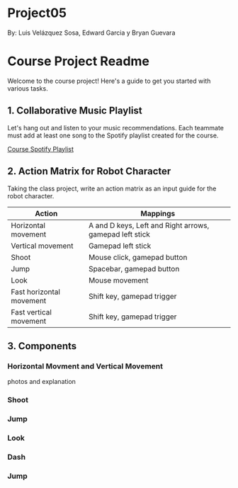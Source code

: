 # Project05

By: Luis Velázquez Sosa, Edward Garcia y Bryan Guevara

# Course Project Readme

Welcome to the course project! Here's a guide to get you started with various tasks.

## 1. Collaborative Music Playlist

Let's hang out and listen to your music recommendations. Each teammate must add at least one song to the Spotify playlist created for the course.

[Course Spotify Playlist](https://open.spotify.com/playlist/3N0sFN2cBW58FhKO69eVcv?si=d34d42dd841d41fc&pt=ddfbdaf97bed56a63544e786afe7345f)

## 2. Action Matrix for Robot Character

Taking the class project, write an action matrix as an input guide for the robot character.

| Action                | Mappings                                       |
|-----------------------|-----------------------------------------------|
| Horizontal movement   | A and D keys, Left and Right arrows, gamepad left stick |
| Vertical movement     | Gamepad left stick                            |
| Shoot                 | Mouse click, gamepad button                   |
| Jump                  | Spacebar, gamepad button                       |
| Look                  | Mouse movement                                |
| Fast horizontal movement | Shift key, gamepad trigger                   |
| Fast vertical movement   | Shift key, gamepad trigger                   |


## 3. Components

### Horizontal Movment and Vertical Movement

  photos and explanation

### Shoot
  

### Jump
  

### Look

### Dash

### Jump




